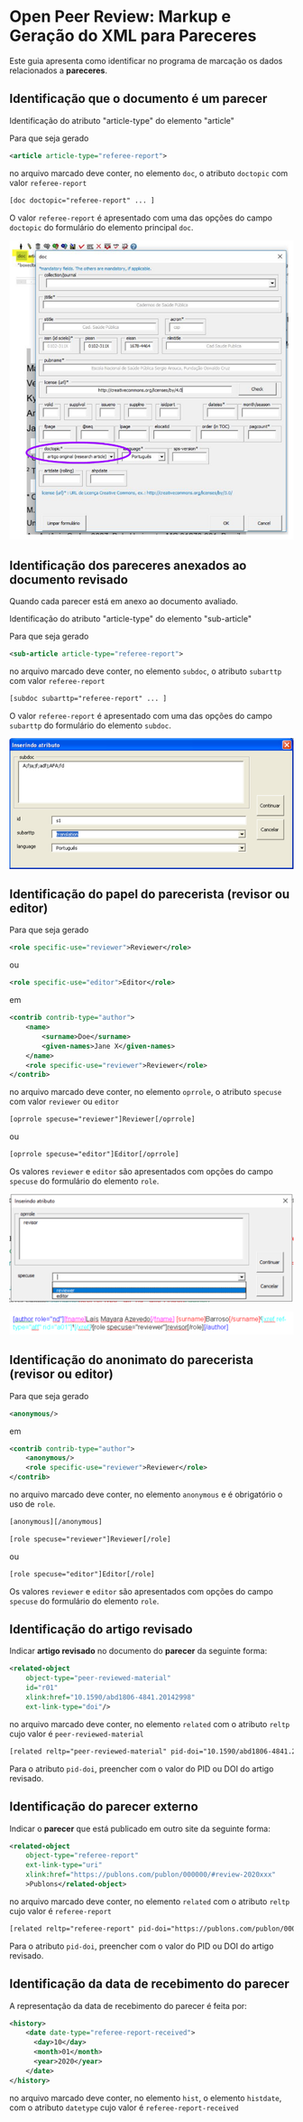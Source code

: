 
# Open Peer Review: Markup e Geração do XML para Pareceres

Este guia apresenta como identificar no programa de marcação os dados relacionados a **pareceres**.


## Identificação que o documento é um parecer

Identificação do atributo "article-type" do elemento "article"

Para que seja gerado

```xml
<article article-type="referee-report">
```

no arquivo marcado deve conter, no elemento `doc`, o atributo `doctopic` com valor `referee-report`

```xml
[doc doctopic="referee-report" ... ]
```

O valor `referee-report` é apresentado com uma das opções do campo `doctopic` do formulário do elemento principal `doc`.

   ![Formulário para preencher o valor do atributo doctopic do elemento doc](./img/doc-mkp-formulario-doctopic.png)



## Identificação dos pareceres anexados ao documento revisado

Quando cada parecer está em anexo ao documento avaliado.

Identificação do atributo "article-type" do elemento "sub-article"

Para que seja gerado

```xml
<sub-article article-type="referee-report">
```

no arquivo marcado deve conter, no elemento `subdoc`, o atributo `subarttp` com valor `referee-report`

```xml
[subdoc subarttp="referee-report" ... ]
```

O valor `referee-report` é apresentado com uma das opções do campo `subarttp` do formulário do elemento `subdoc`.

   ![Formulário para preencher o valor do atributo subarttp do elemento subdoc](./img/mkp-subdoc-subarttp.png)



## Identificação do papel do parecerista (revisor ou editor)

Para que seja gerado

```xml
<role specific-use="reviewer">Reviewer</role>
```

ou

```xml
<role specific-use="editor">Editor</role>
```

em 

```xml
<contrib contrib-type="author">
    <name>
        <surname>Doe</surname>
        <given-names>Jane X</given-names>
    </name>
    <role specific-use="reviewer">Reviewer</role>
</contrib>
```


no arquivo marcado deve conter, no elemento `oprrole`, o atributo `specuse` com valor `reviewer` ou `editor`


```xml
[oprrole specuse="reviewer"]Reviewer[/oprrole]
```

ou

```xml
[oprrole specuse="editor"]Editor[/oprrole]
```

Os valores `reviewer` e `editor` são apresentados com opções do campo `specuse` do formulário do elemento `role`.


   ![Formulário para preencher os atributos do elemento oprrole](./img/mkp-oprrole-specuse-reviewer-revisor-form.png)

   ![Elemento oprrole com atributo specuse](./img/mkp-oprrole-specuse-reviewer-revisor-marcado.png)

   

## Identificação do anonimato do parecerista (revisor ou editor)

Para que seja gerado

```xml
<anonymous/>
```

em 

```xml
<contrib contrib-type="author">
    <anonymous/>
    <role specific-use="reviewer">Reviewer</role>
</contrib>
```

no arquivo marcado deve conter, no elemento `anonymous` e é obrigatório o uso de `role`.

```sgml
[anonymous][/anonymous]
```

```xml
[role specuse="reviewer"]Reviewer[/role]
```

ou

```xml
[role specuse="editor"]Editor[/role]
```

Os valores `reviewer` e `editor` são apresentados com opções do campo `specuse` do formulário do elemento `role`.

   [Formulário para preencher os atributos do elemento role]: img/mkp-role-specuse-reviewer-revisor-form.png "Formulário para preencher os atributos do elemento role"
   [Elemento role com atributo specuse]: img/mkp-role-specuse-reviewer-revisor-marcado.png "Elemento role com atributo specuse"
   

## Identificação do artigo revisado

Indicar **artigo revisado** no documento do **parecer** da seguinte forma:

```xml
<related-object
	object-type="peer-reviewed-material"
	id="r01"
	xlink:href="10.1590/abd1806-4841.20142998"
	ext-link-type="doi"/>        
```

no arquivo marcado deve conter, no elemento `related` com o atributo `reltp` cujo valor é `peer-reviewed-material`

```sgml
[related reltp="peer-reviewed-material" pid-doi="10.1590/abd1806-4841.20142998"][/related]
```

Para o atributo `pid-doi`, preencher com o valor do PID ou DOI do artigo revisado.


   [Elemento related com atributo reltp cujo valor é peer-reviewed-material]: img/mkp-related-reltp-peer-reviewed-material.png "Elemento related com atributo reltp cujo valor é peer-reviewed-material"

   [Formulário para preencher related]: img/mkp-form-related.png "Formulário para preencher related"


## Identificação do parecer externo

Indicar o **parecer** que está publicado em outro site da seguinte forma:

```xml
<related-object
	object-type="referee-report"
	ext-link-type="uri"
	xlink:href="https://publons.com/publon/000000/#review-2020xxx"
	>Publons</related-object>        
```

no arquivo marcado deve conter, no elemento `related` com o atributo `reltp` cujo valor é `referee-report`

```sgml
[related reltp="referee-report" pid-doi="https://publons.com/publon/000000/#review-2020xxx"]Publons[/related]
```

Para o atributo `pid-doi`, preencher com o valor do PID ou DOI do artigo revisado.


   [Elemento related com atributo reltp cujo valor é referee-report]: img/mkp-related-reltp-referee-report.png "Elemento related com atributo reltp cujo valor é referee-report"

   [Formulário para preencher related]: img/mkp-form-related.png "Formulário para preencher related"



## Identificação da data de recebimento do parecer

A representação da data de recebimento do parecer é feita por:

```xml
<history>
    <date date-type="referee-report-received">
      <day>10</day>
      <month>01</month>
      <year>2020</year>
    </date>
</history>
```

no arquivo marcado deve conter, no elemento `hist`, o elemento `histdate`, com o atributo `datetype` cujo valor é `referee-report-received`


   [Elemento histdate marcado com datetype igual a referee-report-received]: img/mkp-histdate-datetype-referee-report-received.png "Elemento histdate marcado com datetype igual a referee-report-received"

   [Formulário para preencher quaisquer tipo de histdate]: img/mkp-form-histdate.png "Formulário para preencher quaisquer tipo de histdate"


